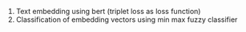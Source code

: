 1. Text embedding using bert (triplet loss as loss function)  
2. Classification of embedding vectors using min max fuzzy classifier
